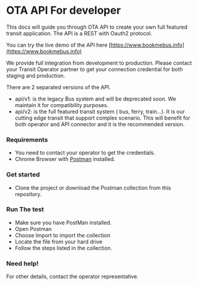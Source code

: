 # OTA API For developer

This docs will guide you through OTA API to create your own full featured transit application. The API is a REST with Oauth2 protocol.

You can try the live demo of the API here [https://www.bookmebus.info](https://www.bookmebus.info)

We provide full integration from development to production. Please contact your Transit Operator partner to get your connection credential for both staging and production.

There are 2 separated versions of the API.
  - api/v1: is the legacy Bus system and will be deprecated soon. We maintain it for compatibility purposes.
  - api/v2: is the full featured transit system ( bus, ferry, train...). It is our cutting edge transit that support complex scenario. This will benefit for both operator and API connector and it is the recommended version.

### Requirements
* You need to contact your operator to get the credentials.
* Chrome Browser with [Postman](https://chrome.google.com/webstore/detail/tabbed-postman-rest-clien/coohjcphdfgbiolnekdpbcijmhambjff?hl=en-US) installed. 

### Get started
* Clone the project or download the Postman collection from this repository.

### Run The test
* Make sure you have PostMan installed.
* Open Postman
* Choose Import to import the collection
* Locate the file from your hard drive
* Follow the steps listed in the collection.

### Need help!
For other details, contact the operator representative.
